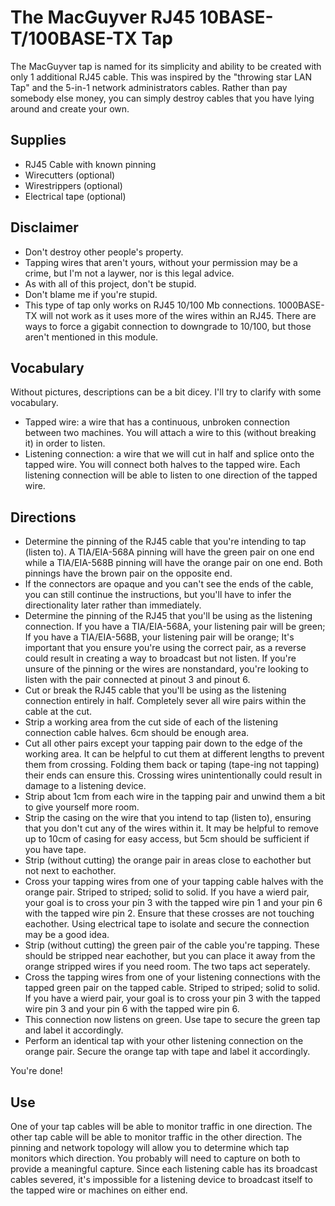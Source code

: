 # The MacGuyver RJ45 10BASE-T/100BASE-TX Tap

The MacGuyver tap is named for its simplicity and ability to be created with only 1 additional RJ45 cable.
This was inspired by the "throwing star LAN Tap" and the 5-in-1 network administrators cables.
Rather than pay somebody else money, you can simply destroy cables that you have lying around and create your own.

## Supplies

* RJ45 Cable with known pinning
* Wirecutters (optional)
* Wirestrippers (optional)
* Electrical tape (optional)

## Disclaimer

* Don't destroy other people's property.
* Tapping wires that aren't yours, without your permission may be a crime, but I'm not a laywer, nor is this legal advice.
* As with all of this project, don't be stupid.
* Don't blame me if you're stupid.
* This type of tap only works on RJ45 10/100 Mb connections.
1000BASE-TX will not work as it uses more of the wires within an RJ45.
There are ways to force a gigabit connection to downgrade to 10/100, but those aren't mentioned in this module.

## Vocabulary

Without pictures, descriptions can be a bit dicey. I'll try to clarify with some vocabulary.

* Tapped wire: a wire that has a continuous, unbroken connection between two machines.
You will attach a wire to this (without breaking it) in order to listen.
* Listening connection: a wire that we will cut in half and splice onto the tapped wire.
You will connect both halves to the tapped wire.
Each listening connection will be able to listen to one direction of the tapped wire.

## Directions

* Determine the pinning of the RJ45 cable that you're intending to tap (listen to).
A TIA/EIA-568A pinning will have the green pair on one end while a TIA/EIA-568B pinning will have the orange pair on one end.
Both pinnings have the brown pair on the opposite end.
* If the connectors are opaque and you can't see the ends of the cable, you can still continue the instructions, but you'll have to infer the directionality later rather than immediately.
* Determine the pinning of the RJ45 that you'll be using as the listening connection.
If you have a TIA/EIA-568A, your listening pair will be green;
If you have a TIA/EIA-568B, your listening pair will be orange;
It's important that you ensure you're using the correct pair, as a reverse could result in creating a way to broadcast but not listen.
If you're unsure of the pinning or the wires are nonstandard, you're looking to listen with the pair connected at pinout 3 and pinout 6.
* Cut or break the RJ45 cable that you'll be using as the listening connection entirely in half.
Completely sever all wire pairs within the cable at the cut.
* Strip a working area from the cut side of each of the listening connection cable halves.
6cm should be enough area.
* Cut all other pairs except your tapping pair down to the edge of the working area.
It can be helpful to cut them at different lengths to prevent them from crossing.
Folding them back or taping (tape-ing not tapping) their ends can ensure this.
Crossing wires unintentionally could result in damage to a listening device.
* Strip about 1cm from each wire in the tapping pair and unwind them a bit to give yourself more room.
* Strip the casing on the wire that you intend to tap (listen to), ensuring that you don't cut any of the wires within it.
It may be helpful to remove up to 10cm of casing for easy access, but 5cm should be sufficient if you have tape.
* Strip (without cutting) the orange pair in areas close to eachother but not next to eachother.
* Cross your tapping wires from one of your tapping cable halves with the orange pair.
Striped to striped; solid to solid.
If you have a wierd pair, your goal is to cross your pin 3 with the tapped wire pin 1 and your pin 6 with the tapped wire pin 2.
Ensure that these crosses are not touching eachother.
Using electrical tape to isolate and secure the connection may be a good idea.
* Strip (without cutting) the green pair of the cable you're tapping.
These should be stripped near eachother, but you can place it away from the orange stripped wires if you need room.
The two taps act seperately.
* Cross the tapping wires from one of your listening connections with the tapped green pair on the tapped cable.
Striped to striped; solid to solid.
If you have a wierd pair, your goal is to cross your pin 3 with the tapped wire pin 3 and your pin 6 with the tapped wire pin 6.
* This connection now listens on green.
Use tape to secure the green tap and label it accordingly.
* Perform an identical tap with your other listening connection on the orange pair.
Secure the orange tap with tape and label it accordingly.

You're done!

## Use

One of your tap cables will be able to monitor traffic in one direction.
The other tap cable will be able to monitor traffic in the other direction.
The pinning and network topology will allow you to determine which tap monitors which direction.
You probably will need to capture on both to provide a meaningful capture.
Since each listening cable has its broadcast cables severed, it's impossible for a listening device to broadcast itself to the tapped wire or machines on either end. 
